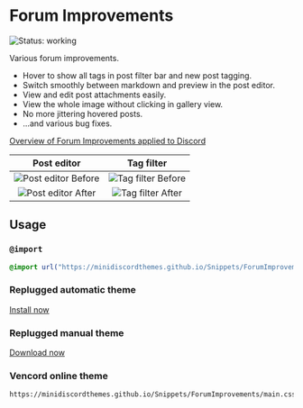 [all]: https://minidiscordthemes.github.io/Snippets/ForumImprovements/all.avif
[newpost-1]: https://minidiscordthemes.github.io/Snippets/ForumImprovements/newpost-before.avif
[newpost-2]: https://minidiscordthemes.github.io/Snippets/ForumImprovements/newpost-after.avif
[tagfilter-1]: https://minidiscordthemes.github.io/Snippets/ForumImprovements/tagfilter-before.avif
[tagfilter-2]: https://minidiscordthemes.github.io/Snippets/ForumImprovements/tagfilter-after.avif

# Forum Improvements
![Status: working](https://img.shields.io/badge/status-working-green?style=flat-square)

Various forum improvements.
- Hover to show all tags in post filter bar and new post tagging.
- Switch smoothly between markdown and preview in the post editor.
- View and edit post attachments easily.
- View the whole image without clicking in gallery view.
- No more jittering hovered posts.
- ...and various bug fixes.

[Overview of Forum Improvements applied to Discord][all]

|           Post editor            |            Tag filter             |
| :------------------------------: | :-------------------------------: |
| ![Post editor][newpost-1] Before | ![Tag filter][tagfilter-1] Before |
| ![Post editor][newpost-2] After  | ![Tag filter][tagfilter-2]  After |

## Usage
### `@import`
```css
@import url("https://minidiscordthemes.github.io/Snippets/ForumImprovements/main.css");
```
### Replugged automatic theme
[Install now](https://replugged.dev/install?identifier=net.saltssaumure.ForumImprovements)
### Replugged manual theme
[Download now](https://github.com/MiniDiscordThemes/Snippets/releases/latest/download/net.saltssaumure.ForumImprovements.asar)
### Vencord online theme
```
https://minidiscordthemes.github.io/Snippets/ForumImprovements/main.css
```